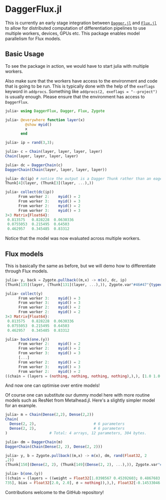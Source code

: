 # DaggerFlux.jl

This is currently an early stage integration between [`Dagger.jl`](https://github.com/JuliaParallel/Dagger.jl) and [`Flux.jl`](https://github.com/FluxML/Flux.jl) to allow for distributed computation of differentiation pipelines to use multiple workers, devices, GPUs etc. This package enables model parallelism for Flux models.

## Basic Usage

To see the package in action, we would have to start julia with multiple workers.

Also make sure that the workers have access to the environment and code that is going to be run. This is typically done with the help of the `exeflags` keyword in `addprocs`. Something like `addprocs(2, exeflags = "--project")` is usually enough. Please ensure that the environment has access to `DaggerFlux`.

```julia
julia> using DaggerFlux, Dagger, Flux, Zygote

julia> @everywhere function layer(x)
         @show myid()
         x
       end

julia> ip = rand(3,3);

julia> c = Chain(layer, layer, layer, layer)
Chain(layer, layer, layer, layer)

julia> dc = DaggerChain(c)
DaggerChain(Chain(layer, layer, layer, layer))

julia> dc(ip) # notice the output is a Dagger Thunk rather than an eager evaluation
Thunk[4](layer, (Thunk[3](layer, ...),))

julia> collect(dc(ip))
      From worker 2:    myid() = 2
      From worker 3:    myid() = 3
      From worker 2:    myid() = 2
      From worker 3:    myid() = 3
3×3 Matrix{Float64}:
 0.813575   0.828228  0.0630336
 0.0755053  0.215495  0.64503
 0.462957   0.345485  0.83312
```

Notice that the model was now evaluated across multiple workers.

## Flux models

This is basically the same as before, but we will demo how to differentiate through Flux models.

```julia
julia> y, back = Zygote.pullback((m,x) -> m(x), dc, ip)
(Thunk[135](layer, (Thunk[131](layer, ...),)), Zygote.var"#46#47"{typeof(∂(#11))}(∂(#11)))

julia> collect(y)
      From worker 3:    myid() = 3
      From worker 3:    myid() = 3
      From worker 2:    myid() = 2
      From worker 2:    myid() = 2
3×3 Matrix{Float64}:
 0.813575   0.828228  0.0630336
 0.0755053  0.215495  0.64503
 0.462957   0.345485  0.83312

julia> back(one.(y))
      From worker 2:    myid() = 2
      From worker 2:    myid() = 2
      From worker 3:    myid() = 3
      [...]
      From worker 2:    myid() = 2
      From worker 3:    myid() = 3
      From worker 2:    myid() = 2
((chain = (layers = (nothing, nothing, nothing, nothing),),), [1.0 1.0 1.0; 1.0 1.0 1.0; 1.0 1.0 1.0])
```

And now one can optimise over entire models!

Of course one can substitute our dummy model here with more routine models such as ResNet from Metalhead.jl. Here's a slightly simpler model for an example.

```julia
julia> m = Chain(Dense(2,2), Dense(2,2))
Chain(
  Dense(2, 2),                          # 6 parameters
  Dense(2, 2),                          # 6 parameters
)                   # Total: 4 arrays, 12 parameters, 304 bytes.

julia> dm = DaggerChain(m)
DaggerChain(Chain(Dense(2, 2), Dense(2, 2)))

julia> y, b = Zygote.pullback((m,x) -> m(x), dm, rand(Float32, 2
,2))
(Thunk[150](Dense(2, 2), (Thunk[149](Dense(2, 2), ...),)), Zygote.var"#46#47"{typeof(∂(#13))}(∂(#13)))

julia> b(one.(y))
((chain = (layers = ((weight = Float32[1.0398567 0.45392603; 0.4867683 0.21248773], bias = Float32[1.6065784, 0.75205684], σ = nothing), (weight = Float32[-1.247205 1.2783735; -1.247205 1.278
735], bias = Float32[2.0, 2.0], σ = nothing)),),), Float32[-0.14533046 -0.14533046; -0.58934844 -0.58934844])
```


Contributions welcome to the GitHub repository!
